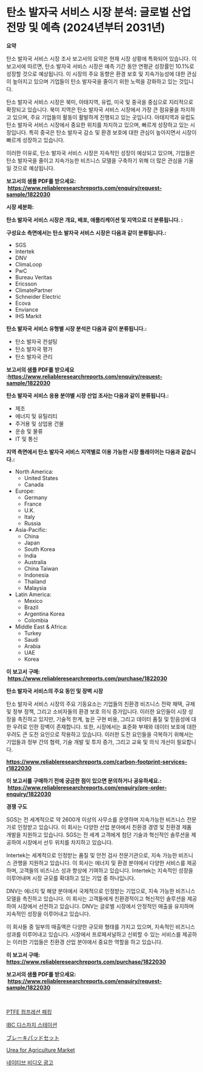 <p><h1>탄소 발자국 서비스 시장 분석: 글로벌 산업 전망 및 예측 (2024년부터 2031년)</h1></p><p><strong>요약</strong></p>
<p><p>탄소 발자국 서비스 시장 조사 보고서의 요약은 현재 시장 상황에 특화되어 있습니다. 이 보고서에 따르면, 탄소 발자국 서비스 시장은 예측 기간 동안 연평균 성장률인 10.1%로 성장할 것으로 예상됩니다. 이 시장의 주요 동향은 환경 보호 및 지속가능성에 대한 관심이 높아지고 있으며 기업들이 탄소 발자국을 줄이기 위한 노력을 강화하고 있는 것입니다. </p><p>탄소 발자국 서비스 시장은 북미, 아태지역, 유럽, 미국 및 중국을 중심으로 지리적으로 확장되고 있습니다. 북미 지역은 탄소 발자국 서비스 시장에서 가장 큰 점유율을 차지하고 있으며, 주요 기업들의 활동이 활발하게 진행되고 있는 곳입니다. 아태지역과 유럽도 탄소 발자국 서비스 시장에서 중요한 위치를 차지하고 있으며, 빠르게 성장하고 있는 시장입니다. 특히 중국은 탄소 발자국 감소 및 환경 보호에 대한 관심이 높아지면서 시장이 빠르게 성장하고 있습니다. </p><p>이러한 이유로, 탄소 발자국 서비스 시장은 지속적인 성장이 예상되고 있으며, 기업들은 탄소 발자국을 줄이고 지속가능한 비즈니스 모델을 구축하기 위해 더 많은 관심을 기울일 것으로 예상됩니다.</p></p>
<p><strong>보고서의 샘플 PDF를 받으세요: &nbsp;<a href="https://www.reliableresearchreports.com/enquiry/request-sample/1822030">https://www.reliableresearchreports.com/enquiry/request-sample/1822030</a></strong></p>
<p><strong>시장 세분화:</strong></p>
<p><strong> 탄소 발자국 서비스 시장은 개요, 배포, 애플리케이션 및 지역으로 더 분류됩니다. :</strong></p>
<p><strong>구성요소 측면에서는 탄소 발자국 서비스 시장은 다음과 같이 분류됩니다.:</strong></p>
<p><ul><li>SGS</li><li>Intertek</li><li>DNV</li><li>ClimaLoop</li><li>PwC</li><li>Bureau Veritas</li><li>Ericsson</li><li>ClimatePartner</li><li>Schneider Electric</li><li>Ecova</li><li>Enviance</li><li>IHS Markit</li></ul></p>
<p><strong> 탄소 발자국 서비스 유형별 시장 분석은 다음과 같이 분류됩니다.:</strong></p>
<p><ul><li>탄소 발자국 컨설팅</li><li>탄소 발자국 평가</li><li>탄소 발자국 관리</li></ul></p>
<p><strong>보고서의 샘플 PDF를 받으세요 :<a href="https://www.reliableresearchreports.com/enquiry/request-sample/1822030">https://www.reliableresearchreports.com/enquiry/request-sample/1822030</a></strong></p>
<p><strong> 탄소 발자국 서비스 응용 분야별 시장 산업 조사는 다음과 같이 분류됩니다.:</strong></p>
<p><ul><li>제조</li><li>에너지 및 유틸리티</li><li>주거용 및 상업용 건물</li><li>운송 및 물류</li><li>IT 및 통신</li></ul></p>
<p><strong>지역 측면에서 탄소 발자국 서비스 지역별로 이용 가능한 시장 플레이어는 다음과 같습니다.:</strong></p>
<p><ul>
    <li>
        North America:
        <ul>
            <li>United States</li>
            <li>Canada</li>
        </ul>
    </li>
    <li>
        Europe:
        <ul>
            <li>Germany</li>
            <li>France</li>
            <li>U.K.</li>
            <li>Italy</li>
            <li>Russia</li>
        </ul>
    </li>
    <li>
        Asia-Pacific:
        <ul>
            <li>China</li>
            <li>Japan</li>
            <li>South Korea</li>
            <li>India</li>
            <li>Australia</li>
            <li>China Taiwan</li>
            <li>Indonesia</li>
            <li>Thailand</li>
            <li>Malaysia</li>
        </ul>
    </li>
    <li>
        Latin America:
        <ul>
            <li>Mexico</li>
            <li>Brazil</li>
            <li>Argentina Korea</li>
            <li>Colombia</li>
        </ul>
    </li>
    <li>
        Middle East & Africa:
        <ul>
            <li>Turkey</li>
            <li>Saudi</li>
            <li>Arabia</li>
            <li>UAE</li>
            <li>Korea</li>
        </ul>
    </li>
    </ul></p>
<p><strong>이 보고서 구매: &nbsp;<a href="https://www.reliableresearchreports.com/purchase/1822030">https://www.reliableresearchreports.com/purchase/1822030</a></strong></p>
<p><strong>탄소 발자국 서비스의 주요 동인 및 장벽 시장</strong></p>
<p><p>탄소 발자국 서비스 시장의 주요 기동요소는 기업들의 친환경 비즈니스 전략 채택, 규제 및 정부 정책, 그리고 소비자들의 환경 보호 의식 증가입니다. 이러한 요인들이 시장 성장을 촉진하고 있지만, 기술적 한계, 높은 구현 비용, 그리고 데이터 품질 및 믿음성에 대한 우려로 인한 장벽이 존재합니다. 또한, 시장에서는 표준화 부재와 데이터 보호에 대한 우려도 큰 도전 요인으로 작용하고 있습니다. 이러한 도전 요인들을 극복하기 위해서는 기업들과 정부 간의 협력, 기술 개발 및 투자 증가, 그리고 교육 및 의식 개선이 필요합니다.</p></p>
<p><strong><a href="https://www.reliableresearchreports.com/carbon-footprint-services-r1822030">https://www.reliableresearchreports.com/carbon-footprint-services-r1822030</a></strong></p>
<p><strong>이 보고서를 구매하기 전에 궁금한 점이 있으면 문의하거나 공유하세요.: &nbsp;<a href="https://www.reliableresearchreports.com/enquiry/pre-order-enquiry/1822030">https://www.reliableresearchreports.com/enquiry/pre-order-enquiry/1822030</a></strong></p>
<p><strong>경쟁 구도</strong></p>
<p><p>SGS는 전 세계적으로 약 2600개 이상의 사무소를 운영하며 지속가능한 비즈니스 전문가로 인정받고 있습니다. 이 회사는 다양한 산업 분야에서 친환경 경영 및 친환경 제품 개발을 지원하고 있습니다. SGS는 전 세계 고객에게 첨단 기술과 혁신적인 솔루션을 제공하여 시장에서 선두 위치를 차지하고 있습니다.</p><p>Intertek는 세계적으로 인정받는 품질 및 안전 검사 전문기관으로, 지속 가능한 비즈니스 관행을 지원하고 있습니다. 이 회사는 에너지 및 환경 분야에서 다양한 서비스를 제공하며, 고객들의 비즈니스 성과 향상에 기여하고 있습니다. Intertek는 지속적인 성장을 이루어내며 시장 규모를 확대하고 있는 기업 중 하나입니다.</p><p>DNV는 에너지 및 해양 분야에서 국제적으로 인정받는 기업으로, 지속 가능한 비즈니스 모델을 촉진하고 있습니다. 이 회사는 고객들에게 친환경적이고 혁신적인 솔루션을 제공하여 시장에서 선전하고 있습니다. DNV는 글로벌 시장에서 안정적인 매출을 유지하며 지속적인 성장을 이루어내고 있습니다.</p><p>이 회사들 중 일부의 매출액은 다양한 규모와 형태를 가지고 있으며, 지속적인 비즈니스 성과를 이루어내고 있습니다. 시장에서 프로페셔널하고 신뢰할 수 있는 서비스를 제공하는 이러한 기업들은 친환경 산업 분야에서 중요한 역할을 하고 있습니다.</p></p>
<p><strong>이 보고서 구매: &nbsp; <a href="https://www.reliableresearchreports.com/purchase/1822030">https://www.reliableresearchreports.com/purchase/1822030</a></strong></p>
<p><strong>보고서의 샘플 PDF를 받으세요: &nbsp;<a href="https://www.reliableresearchreports.com/enquiry/request-sample/1822030">https://www.reliableresearchreports.com/enquiry/request-sample/1822030</a></strong><strong></strong></p>
<p>&nbsp;</p>
<p><p><a href="https://github.com/Skyleitney456456/Market-Research-Report-List-1/blob/main/827137030136.md">PTFE 컴프레션 패킹</a></p><p><a href="https://medium.com/@simeonbode1/ibc-%EB%B0%A9%EC%A0%84-%EC%8A%A4%ED%85%8C%EC%9D%B4%EC%85%98-%EC%8B%9C%EC%9E%A5-%EA%B7%9C%EB%AA%A8%EB%8A%94-%EA%B8%80%EB%A1%9C%EB%B2%8C-%EC%82%B0%EC%97%85%EC%97%90%EC%84%9C-%EC%B5%9C%EC%A0%81%EC%9D%98-%EB%A7%88%EC%BC%80%ED%8C%85-%EC%B1%84%EB%84%90%EC%9D%84-%EB%B3%B4%EC%97%AC%EC%A4%8D%EB%8B%88%EB%8B%A4-4f3fb30547ce">IBC 디스차지 스테이션</a></p><p><a href="https://github.com/LeanneBruen2023/Market-Research-Report-List-1/blob/main/115829832916.md">ブレーキパッドセット</a></p><p><a href="https://issuu.com/reportprime-2/docs/urea-for-agriculture-market-size-2030.pptx">Urea for Agriculture Market</a></p><p><a href="https://medium.com/@jackiefauhey9089475/%EC%9B%90%EC%96%B4-%EB%84%A4%EC%9D%B4%ED%8B%B0%EB%B8%8C-%EB%B9%84%EB%94%94%EC%98%A4-%EA%B4%91%EA%B3%A0-%EC%8B%9C%EC%9E%A5-%EA%B2%BD%EC%9F%81-%EB%B6%84%EC%84%9D-%EC%8B%9C%EC%9E%A5-%EB%8F%99%ED%96%A5-%EB%B0%8F-2031%EB%85%84%EA%B9%8C%EC%A7%80%EC%9D%98-%EC%98%88%EC%B8%A1-46079f4a3165">네이티브 비디오 광고</a></p></p>